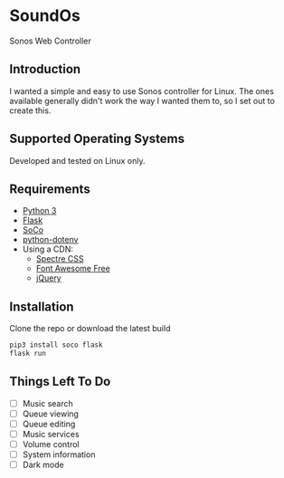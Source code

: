 SoundOs
=======
Sonos Web Controller

Introduction
------------
I wanted a simple and easy to use Sonos controller for Linux. The ones available generally didn't work the way I wanted them to, so I set out to create this.

Supported Operating Systems
---------------------------
Developed and tested on Linux only.

Requirements
------------
* [Python 3](https://www.python.org/)
* [Flask](https://palletsprojects.com/p/flask/)
* [SoCo](https://python-soco.com/)
* [python-dotenv](https://saurabh-kumar.com/python-dotenv/)
* Using a CDN:
  * [Spectre CSS](https://picturepan2.github.io/spectre/)
  * [Font Awesome Free](https://fontawesome.com/)
  * [jQuery](https://www.jquery.com/)

Installation
------------
Clone the repo or download the latest build
```bash
pip3 install soco flask
flask run
```

Things Left To Do
-----------------
- [ ] Music search
- [ ] Queue viewing
- [ ] Queue editing
- [ ] Music services
- [ ] Volume control
- [ ] System information
- [ ] Dark mode
